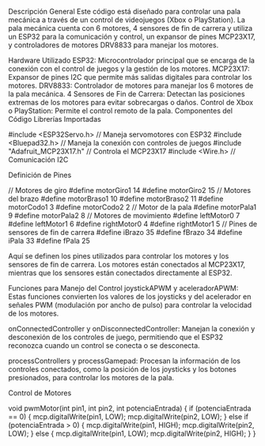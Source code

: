 Descripción General
Este código está diseñado para controlar una pala mecánica a través de un control de videojuegos (Xbox o PlayStation). La pala mecánica cuenta con 6 motores, 4 sensores de fin de carrera y utiliza un ESP32 para la comunicación y control, un expansor de pines MCP23X17, y controladores de motores DRV8833 para manejar los motores.

Hardware Utilizado
ESP32: Microcontrolador principal que se encarga de la conexión con el control de juegos y la gestión de los motores.
MCP23X17: Expansor de pines I2C que permite más salidas digitales para controlar los motores.
DRV8833: Controlador de motores para manejar los 6 motores de la pala mecánica.
4 Sensores de Fin de Carrera: Detectan las posiciones extremas de los motores para evitar sobrecargas o daños.
Control de Xbox o PlayStation: Permite el control remoto de la pala.
Componentes del Código
Librerías Importadas

#include <ESP32Servo.h>  // Maneja servomotores con ESP32
#include <Bluepad32.h>    // Maneja la conexión con controles de juegos
#include "Adafruit_MCP23X17.h"  // Controla el MCP23X17
#include <Wire.h>         // Comunicación I2C


Definición de Pines

// Motores de giro
#define motorGiro1 14
#define motorGiro2 15
// Motores del brazo 
#define motorBraso1 10
#define motorBraso2 11
#define motorCodo1 3
#define motorCodo2 2
// Motor de la pala
#define motorPala1 9
#define motorPala2 8
// Motores de movimiento
#define leftMotor0 7
#define leftMotor1 6
#define rightMotor0 4
#define rightMotor1 5
// Pines de sensores de fin de carrera
#define iBrazo 35
#define fBrazo 34
#define iPala 33
#define fPala 25



Aquí se definen los pines utilizados para controlar los motores y los sensores de fin de carrera. Los motores están conectados al MCP23X17, mientras que los sensores están conectados directamente al ESP32.

Funciones para Manejo del Control
joystickAPWM y aceleradorAPWM: Estas funciones convierten los valores de los joysticks y del acelerador en señales PWM (modulación por ancho de pulso) para controlar la velocidad de los motores.

onConnectedController y onDisconnectedController: Manejan la conexión y desconexión de los controles de juego, permitiendo que el ESP32 reconozca cuando un control se conecta o se desconecta.

processControllers y processGamepad: Procesan la información de los controles conectados, como la posición de los joysticks y los botones presionados, para controlar los motores de la pala.

Control de Motores

void pwmMotor(int pin1, int pin2, int potenciaEntrada) {
    if (potenciaEntrada == 0) {
        mcp.digitalWrite(pin1, LOW);
        mcp.digitalWrite(pin2, LOW);
    } else if (potenciaEntrada > 0) {
        mcp.digitalWrite(pin1, HIGH);
        mcp.digitalWrite(pin2, LOW);
    } else {
        mcp.digitalWrite(pin1, LOW);
        mcp.digitalWrite(pin2, HIGH);
    }
}
